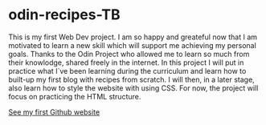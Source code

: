 # odin-recipes-TB

This is my first Web Dev project. I am so happy and greateful now that I am motivated to learn a new skill which will support me achieving my personal goals. Thanks to the Odin Project who allowed me to learn so much from their knowlodge, shared freely in the internet.
In this project I will put in practice what I`ve been learning during the curriculum and learn how to built-up my first blog with recipes from scratch. I will then, in a later stage, also learn how to style the website with using CSS. For now, the project will focus on practicing the HTML structure. 

<a href="https://github.com/thalesbonan/odin-recipes-TB/blob/e29a891bddc04abf239e1b72d8d104ca242cf070/index.html">See my first Github website</a>